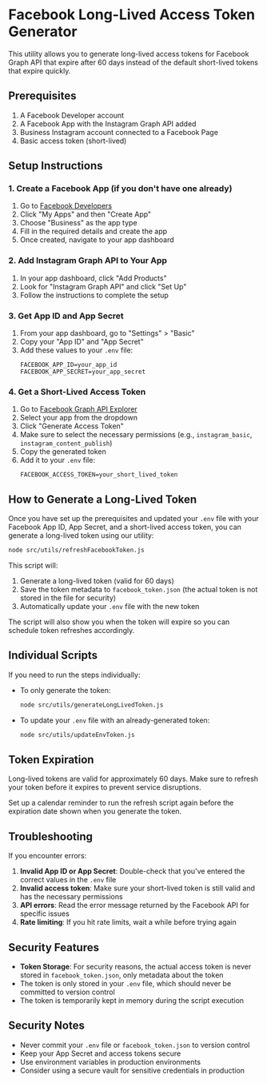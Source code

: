 # Facebook Long-Lived Access Token Generator

This utility allows you to generate long-lived access tokens for Facebook Graph API that expire after 60 days instead of the default short-lived tokens that expire quickly.

## Prerequisites

1. A Facebook Developer account
2. A Facebook App with the Instagram Graph API added
3. Business Instagram account connected to a Facebook Page
4. Basic access token (short-lived)

## Setup Instructions

### 1. Create a Facebook App (if you don't have one already)

1. Go to [Facebook Developers](https://developers.facebook.com/)
2. Click "My Apps" and then "Create App"
3. Choose "Business" as the app type
4. Fill in the required details and create the app
5. Once created, navigate to your app dashboard

### 2. Add Instagram Graph API to Your App

1. In your app dashboard, click "Add Products"
2. Look for "Instagram Graph API" and click "Set Up"
3. Follow the instructions to complete the setup

### 3. Get App ID and App Secret

1. From your app dashboard, go to "Settings" > "Basic"
2. Copy your "App ID" and "App Secret"
3. Add these values to your `.env` file:
   ```
   FACEBOOK_APP_ID=your_app_id
   FACEBOOK_APP_SECRET=your_app_secret
   ```

### 4. Get a Short-Lived Access Token

1. Go to [Facebook Graph API Explorer](https://developers.facebook.com/tools/explorer/)
2. Select your app from the dropdown
3. Click "Generate Access Token"
4. Make sure to select the necessary permissions (e.g., `instagram_basic`, `instagram_content_publish`)
5. Copy the generated token
6. Add it to your `.env` file:
   ```
   FACEBOOK_ACCESS_TOKEN=your_short_lived_token
   ```

## How to Generate a Long-Lived Token

Once you have set up the prerequisites and updated your `.env` file with your Facebook App ID, App Secret, and a short-lived access token, you can generate a long-lived token using our utility:

```bash
node src/utils/refreshFacebookToken.js
```

This script will:
1. Generate a long-lived token (valid for 60 days)
2. Save the token metadata to `facebook_token.json` (the actual token is not stored in the file for security)
3. Automatically update your `.env` file with the new token

The script will also show you when the token will expire so you can schedule token refreshes accordingly.

## Individual Scripts

If you need to run the steps individually:

- To only generate the token:
  ```bash
  node src/utils/generateLongLivedToken.js
  ```

- To update your `.env` file with an already-generated token:
  ```bash
  node src/utils/updateEnvToken.js
  ```

## Token Expiration

Long-lived tokens are valid for approximately 60 days. Make sure to refresh your token before it expires to prevent service disruptions.

Set up a calendar reminder to run the refresh script again before the expiration date shown when you generate the token.

## Troubleshooting

If you encounter errors:

1. **Invalid App ID or App Secret**: Double-check that you've entered the correct values in the `.env` file
2. **Invalid access token**: Make sure your short-lived token is still valid and has the necessary permissions
3. **API errors**: Read the error message returned by the Facebook API for specific issues
4. **Rate limiting**: If you hit rate limits, wait a while before trying again

## Security Features

- **Token Storage**: For security reasons, the actual access token is never stored in `facebook_token.json`, only metadata about the token
- The token is only stored in your `.env` file, which should never be committed to version control
- The token is temporarily kept in memory during the script execution

## Security Notes

- Never commit your `.env` file or `facebook_token.json` to version control
- Keep your App Secret and access tokens secure
- Use environment variables in production environments
- Consider using a secure vault for sensitive credentials in production 